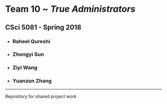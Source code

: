 # Team 10 ~ *True Administrators*
## CSci 5081 - Spring 2018
* ### Raheel Qureshi
* ### Zhongyi Sun
* ### Ziyi Wang
* ### Yuanzon Zhang

---

Repository for shared project work
